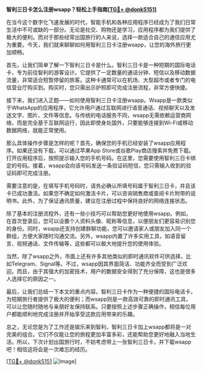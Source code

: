 **智利三日卡怎么注册wsapp？轻松上手指南[[TG💪+ @donk5151](https://t.me/s/donk5151)]**

在当今这个数字化飞速发展的时代，智能手机和各种应用程序已经成为了我们日常生活中不可或缺的一部分。无论是社交、购物还是学习，应用程序都为我们提供了极大的便利。而对于那些经常出国旅行的人来说，选择一款适合自己的通信应用尤为重要。今天，我们就来聊聊如何用智利三日卡注册wsapp，让您的海外旅行更加顺畅。

首先，让我们简单了解一下智利三日卡是什么。智利三日卡是一种短期的国际电话卡，专为前往智利的游客设计。它提供了一定数量的通话分钟、短信以及移动数据流量，非常适合短暂停留的旅客。这种卡通常可以在机场、大型超市或者专门的电信营业厅购买到。购买时，您只需出示护照即可完成注册流程，非常方便快捷。

接下来，我们进入正题——如何使用智利三日卡注册wsapp。Wsapp是一款类似于WhatsApp的应用程序，它允许用户通过互联网进行语音通话、视频聊天以及发送文字、图片、文件等信息。与传统的电话服务不同，wsapp无需依赖运营商网络，而是完全基于互联网运行，因此即使身处国外，只要能够连接到Wi-Fi或移动数据网络，就能正常使用。

那么具体操作步骤是怎样的呢？首先，确保您的手机已经安装了wsapp应用程序。如果还没有下载，可以通过苹果App Store或谷歌Play商店搜索并免费下载。打开应用程序后，按照提示输入您的手机号码。在这里，您需要使用智利三日卡绑定的号码。接着，wsapp会向该号码发送一条验证码短信，您只需输入收到的验证码即可完成注册。

需要注意的是，在填写手机号码时，请务必确认所填号码属于智利三日卡，并且该卡已成功激活。如果您不确定如何激活卡片，可以咨询销售商或查阅卡片附带的说明书。此外，为了保证通讯质量，建议在注册过程中保持良好的网络连接状态。

除了基本的注册流程外，还有一些小技巧可以帮助您更好地使用wsapp。例如，在首次登录后，您可以设置个人资料头像、昵称等信息，以便朋友们更容易识别您的身份。同时，wsapp还支持创建群聊功能，您可以邀请家人或朋友加入同一个群组，方便大家随时沟通交流。另外，wsapp内置了许多实用工具，如语音留言、视频通话、文件传输等，这些都可以极大地提升您的使用体验。

当然，除了wsapp之外，市面上还有许多其他类似的即时通讯软件可供选择，比如Telegram、Signal等。不过，wsapp因其界面简洁、功能齐全而受到广泛欢迎。而且，由于其强大的加密技术，用户的数据安全得到了充分保障，这也是很多人选择它的原因之一。

最后，让我们总结一下本文的重点内容。智利三日卡作为一种便捷的国际电话卡，为短期旅行者提供了极大的便利；而wsapp则是一款高效可靠的即时通讯工具，可以让您随时随地与亲朋好友保持联系。只要按照上述步骤正确操作，相信每位用户都能顺利地完成注册并开始享受这款应用带来的乐趣。

总之，无论您是为了工作还是娱乐来到智利，智利三日卡加上wsapp都将是一对完美的组合。它们不仅能让您的旅程更加丰富多彩，还能帮助您更好地融入当地生活。所以，下次计划出国旅行时，不妨考虑带上一张智利三日卡，并下载wsapp吧！相信这将会是一次难忘的经历。

[[TG💪+ @donk5151](https://t.me/s/donk5151) ![Image](https://i.postimg.cc/rwNCRYN7/Snipaste-2025-04-30-17-27-05.png)]